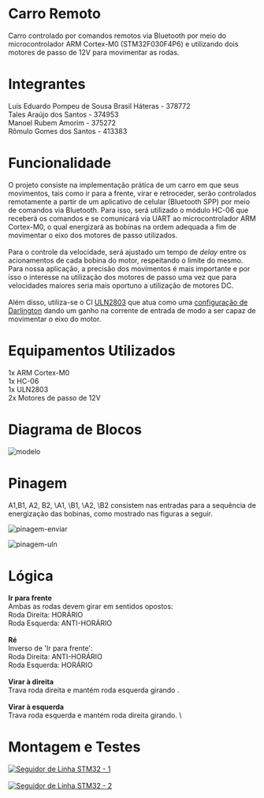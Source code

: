 # Carro Remoto
Carro controlado por comandos remotos via Bluetooth por meio do microcontrolador ARM Cortex-M0 (STM32F030F4P6) e utilizando dois motores de passo de 12V para movimentar as rodas. 

# Integrantes
Luís Eduardo Pompeu de Sousa Brasil Háteras - 378772 \
Tales Araújo dos Santos - 374953 \
Manoel Rubem Amorim - 375272 \
Rômulo Gomes dos Santos - 413383

# Funcionalidade
O projeto consiste na implementação prática de um carro em que seus movimentos, tais como ir para a frente, virar e retroceder, serão controlados remotamente a partir de um aplicativo de celular (Bluetooth SPP) por meio de comandos via Bluetooth. Para isso, será utilizado o módulo HC-06 que receberá os comandos e se comunicará via UART ao microcontrolador ARM Cortex-M0, o qual energizará as bobinas na ordem adequada a fim de movimentar o eixo dos motores de passo utilizados. \
\
Para o controle da velocidade, será ajustado um tempo de *delay* entre os acionamentos de cada bobina do motor, respeitando o limite do mesmo. Para nossa aplicação, a precisão dos movimentos é mais importante e por isso o interesse na utilização dos motores de passo uma vez que para velocidades maiores seria mais oportuno a utilização de motores DC. \
\
Além disso, utiliza-se o CI [ULN2803](http://www.ti.com/lit/ds/symlink/uln2803a.pdf) que atua como uma [configuração de Darlington](https://en.wikipedia.org/wiki/Darlington_transistor) dando um ganho na corrente de entrada de modo a ser capaz de movimentar o eixo do motor. 

# Equipamentos Utilizados
1x ARM Cortex-M0 \
1x HC-06 \
1x ULN2803 \
2x Motores de passo de 12V

# Diagrama de Blocos
![modelo](https://user-images.githubusercontent.com/56649205/67427909-7311ac80-f5b3-11e9-8e2c-abb0defb1b24.png)

# Pinagem
A1,B1, A2, B2, \A1, \B1, \A2, \B2 consistem nas entradas para a sequência de energização das bobinas, como mostrado nas figuras a seguir.

![pinagem-enviar](https://user-images.githubusercontent.com/56649205/67429677-0ac4ca00-f5b7-11e9-8249-ad337fdbcdf3.jpg)

![pinagem-uln](https://user-images.githubusercontent.com/56649205/67430034-cbe34400-f5b7-11e9-9ed2-30522354549f.PNG)

# Lógica
**Ir para frente**\
Ambas as rodas devem girar em sentidos opostos:\
Roda Direita: HORÁRIO\
Roda Esquerda: ANTI-HORÁRIO\
\
**Ré**\
Inverso de 'Ir para frente':\
Roda Direita: ANTI-HORÁRIO\
Roda Esquerda: HORÁRIO\
\
**Virar à direita**\
Trava roda direita e mantém roda esquerda girando . 
\
\
**Virar à esquerda**\
Trava roda esquerda e mantém roda direita girando. 
\
# Montagem e Testes
[![Seguidor de Linha STM32 - 1](https://img.youtube.com/vi/PYC14cG-f94/0.jpg)](https://www.youtube.com/watch?v=PYC14cG-f94)
\
\
[![Seguidor de Linha STM32 - 2](https://img.youtube.com/vi/lV8cyVYBDkQ/0.jpg)](https://www.youtube.com/watch?v=lV8cyVYBDkQ)

